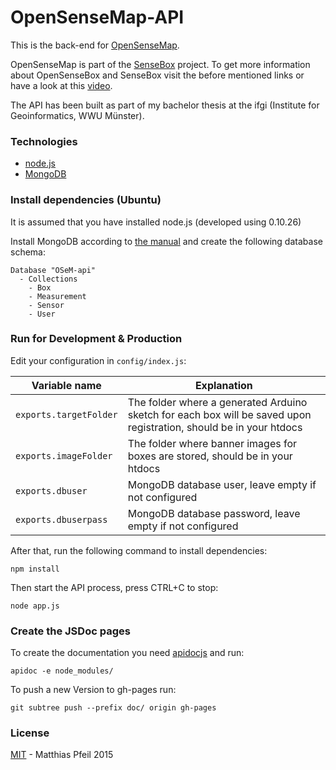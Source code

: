 OpenSenseMap-API
================
This is the back-end for [OpenSenseMap](http://opensensemap.org).

OpenSenseMap is part of the [SenseBox](http//sensebox.de) project.
To get more information about OpenSenseBox and SenseBox visit the before mentioned links or have a look at this [video](https://www.youtube.com/watch?v=uTOWYa42_rI).

The API has been built as part of my bachelor thesis at the ifgi (Institute for Geoinformatics, WWU Münster).

### Technologies

* [node.js]
* [MongoDB]

### Install dependencies (Ubuntu)

It is assumed that you have installed node.js (developed using 0.10.26)

Install MongoDB according to [the manual](http://docs.mongodb.org/manual/installation/) and create the following database schema:

```
Database "OSeM-api"
  - Collections
    - Box
    - Measurement
    - Sensor
    - User
```

### Run for Development & Production
Edit your configuration in ```config/index.js```:

|Variable name             | Explanation|
|--------------------------|---------------|
|```exports.targetFolder```|The folder where a generated Arduino sketch for each box will be saved upon registration, should be in your htdocs|
|```exports.imageFolder``` |The folder where banner images for boxes are stored, should be in your htdocs|
|```exports.dbuser```      |MongoDB database user, leave empty if not configured|
|```exports.dbuserpass```  |MongoDB database password, leave empty if not configured|

After that, run the following command to install dependencies:

```npm install```

Then start the API process, press CTRL+C to stop:

```
node app.js
```

### Create the JSDoc pages

To create the documentation you need [apidocjs](http://apidocjs.com/) and run:
```
apidoc -e node_modules/
```

To push a new Version to gh-pages run:
```
git subtree push --prefix doc/ origin gh-pages
```

### License

[MIT](license.md) - Matthias Pfeil 2015

[node.js]:http://nodejs.org/
[MongoDB]:http://www.mongodb.com/